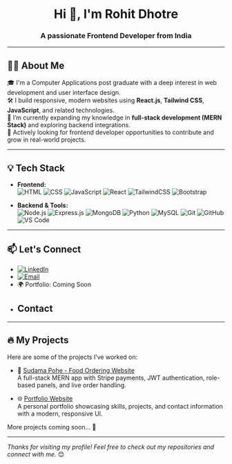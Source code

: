 <h1 align="center">Hi 👋, I'm Rohit Dhotre</h1>
<h3 align="center">A passionate Frontend Developer from India</h3>

---

## 👨‍💻 About Me

🎓 I'm a Computer Applications post graduate with a deep interest in web development and user interface design.  
🛠️ I build responsive, modern websites using **React.js**, **Tailwind CSS**, **JavaScript**, and related technologies.  
🚀 I’m currently expanding my knowledge in **full-stack development (MERN Stack)** and exploring backend integrations.  
💼 Actively looking for frontend developer opportunities to contribute and grow in real-world projects.

---

## 💡 Tech Stack

- **Frontend:**  
  ![HTML](https://img.shields.io/badge/HTML5-E34F26?style=flat&logo=html5&logoColor=white)
  ![CSS](https://img.shields.io/badge/CSS3-1572B6?style=flat&logo=css3&logoColor=white)
  ![JavaScript](https://img.shields.io/badge/JavaScript-F7DF1E?style=flat&logo=javascript&logoColor=black)
  ![React](https://img.shields.io/badge/React-20232A?style=flat&logo=react&logoColor=61DAFB)
  ![TailwindCSS](https://img.shields.io/badge/Tailwind%20CSS-38B2AC?style=flat&logo=tailwind-css&logoColor=white)
  ![Bootstrap](https://img.shields.io/badge/Bootstrap-563D7C?style=flat&logo=bootstrap&logoColor=white)

- **Backend & Tools:**  
  ![Node.js](https://img.shields.io/badge/Node.js-339933?style=flat&logo=nodedotjs&logoColor=white)
  ![Express.js](https://img.shields.io/badge/Express.js-000000?style=flat&logo=express&logoColor=white)
  ![MongoDB](https://img.shields.io/badge/MongoDB-4EA94B?style=flat&logo=mongodb&logoColor=white)
  ![Python](https://img.shields.io/badge/Python-3776AB?style=flat&logo=python&logoColor=white)
  ![MySQL](https://img.shields.io/badge/MySQL-4479A1?style=flat&logo=mysql&logoColor=white)
  ![Git](https://img.shields.io/badge/Git-F05032?style=flat&logo=git&logoColor=white)
  ![GitHub](https://img.shields.io/badge/GitHub-181717?style=flat&logo=github&logoColor=white)
  ![VS Code](https://img.shields.io/badge/VS%20Code-007ACC?style=flat&logo=visual-studio-code&logoColor=white)

---



## 📫 Let's Connect

- [![LinkedIn](https://img.shields.io/badge/LinkedIn-0A66C2?style=for-the-badge&logo=linkedin&logoColor=white)](https://www.linkedin.com/in/rohit-dhotre)  
- [![Email](https://img.shields.io/badge/Email-D14836?style=for-the-badge&logo=gmail&logoColor=white)](mailto:rohitdhotre.dev@gmail.com) 
- 🌍 Portfolio: Coming Soon
- ## Contact




---

## 🔥 My Projects

Here are some of the projects I’ve worked on:

- 🍛 [Sudama Pohe - Food Ordering Website](https://github.com/Rdxdhotre/food-delivery)  
  A full-stack MERN app with Stripe payments, JWT authentication, role-based panels, and live order handling.

- 🌐 [Portfolio Website](https://github.com/Rdxdhotre/portfolio)  
  A personal portfolio showcasing skills, projects, and contact information with a modern, responsive UI.

More projects coming soon... 🚧

---

_Thanks for visiting my profile! Feel free to check out my repositories and connect with me._ 😊
